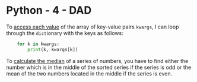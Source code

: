 # Python - 4 - DAD

To [access each value](https://stackoverflow.com/a/26660785) of the array of key-value pairs `kwargs`, I can loop through the `dict`ionary with the keys as follows:

```python
	for k in kwargs:
        print(k, kwargs[k])
```

To [calculate the median](https://www.mathsisfun.com/median.html) of a series of numbers, you have to find either the number which is in the middle of the sorted series if the series is odd or the mean of the two numbers located in the middle if the series is even.


